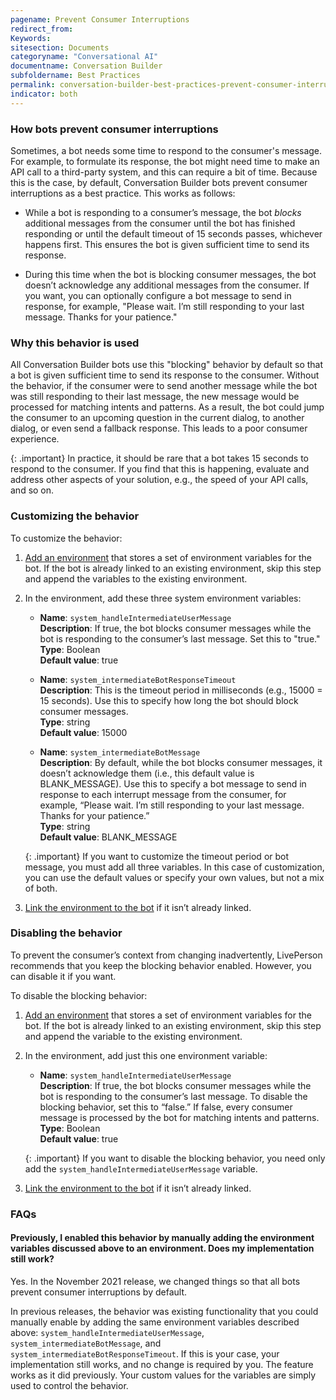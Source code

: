 ```yaml
---
pagename: Prevent Consumer Interruptions
redirect_from:
Keywords:
sitesection: Documents
categoryname: "Conversational AI"
documentname: Conversation Builder
subfoldername: Best Practices
permalink: conversation-builder-best-practices-prevent-consumer-interruptions.html
indicator: both
---
```


### How bots prevent consumer interruptions

Sometimes, a bot needs some time to respond to the consumer's message. For example, to formulate its response, the bot might need time to make an API call to a third-party system, and this can require a bit of time. Because this is the case, by default, Conversation Builder bots prevent consumer interruptions as a best practice. This works as follows:

* While a bot is responding to a consumer’s message, the bot *blocks* additional messages from the consumer until the bot has finished responding or until the default timeout of 15 seconds passes, whichever happens first. This ensures the bot is given sufficient time to send its response.

* During this time when the bot is blocking consumer messages, the bot doesn’t acknowledge any additional messages from the consumer. If you want, you can optionally configure a bot message to send in response, for example, "Please wait. I’m still responding to your last message. Thanks for your patience."

### Why this behavior is used

All Conversation Builder bots use this "blocking" behavior by default so that a bot is given sufficient time to send its response to the consumer. Without the behavior, if the consumer were to send another message while the bot was still responding to their last message, the new message would be processed for matching intents and patterns. As a result, the bot could jump the consumer to an upcoming question in the current dialog, to another dialog, or even send a fallback response. This leads to a poor consumer experience.

{: .important}
In practice, it should be rare that a bot takes 15 seconds to respond to the consumer. If you find that this is happening, evaluate and address other aspects of your solution, e.g., the speed of your API calls, and so on.

### Customizing the behavior

To customize the behavior:

1. [Add an environment](conversation-builder-environment-variables.html#add-environment-variables) that stores a set of environment variables for the bot. If the bot is already linked to an existing environment, skip this step and append the variables to the existing environment.
2. In the environment, add these three system environment variables:

    * **Name**: `system_handleIntermediateUserMessage`<br>
    **Description**: If true, the bot blocks consumer messages while the bot is responding to the consumer’s last message. Set this to "true."<br>
    **Type**: Boolean<br>
    **Default value**: true

    * **Name**: `system_intermediateBotResponseTimeout`<br>
    **Description**: This is the timeout period in milliseconds (e.g., 15000 = 15 seconds). Use this to specify how long the bot should block consumer messages.<br>
    **Type**: string<br>
    **Default value**: 15000

    * **Name**: `system_intermediateBotMessage`<br>
    **Description**: By default, while the bot blocks consumer messages, it doesn’t acknowledge  them (i.e., this default value is BLANK_MESSAGE). Use this to specify a bot message to send in response to each interrupt message from the consumer, for example, “Please wait. I’m still responding to your last message. Thanks for your patience.”<br>
    **Type**: string<br>
    **Default value**: BLANK_MESSAGE

    {: .important}
    If you want to customize the timeout period or bot message, you must add all three variables. In this case of customization, you can use the default values or specify your own values, but not a mix of both.

3. [Link the environment to the bot](conversation-builder-environment-variables.html#link-environment-variables-to-a-bot) if it isn’t already linked.

### Disabling the behavior

To prevent the consumer’s context from changing inadvertently, LivePerson recommends that you keep the blocking behavior enabled. However, you can disable it if you want.

To disable the blocking behavior:

1. [Add an environment](conversation-builder-environment-variables.html#add-environment-variables) that stores a set of environment variables for the bot. If the bot is already linked to an existing environment, skip this step and append the variable to the existing environment.
2. In the environment, add just this one environment variable:

    * **Name**: `system_handleIntermediateUserMessage`<br>
    **Description**: If true, the bot blocks consumer messages while the bot is responding to the consumer’s last message. To disable the blocking behavior, set this to “false.”  If false, every consumer message is processed by the bot for matching intents and patterns.<br>
    **Type**: Boolean<br>
    **Default value**: true

    {: .important}
    If you want to disable the blocking behavior, you need only add the `system_handleIntermediateUserMessage` variable.

3. [Link the environment to the bot](conversation-builder-environment-variables.html#link-environment-variables-to-a-bot) if it isn’t already linked.

### FAQs

#### Previously, I enabled this behavior by manually adding the environment variables discussed above to an environment. Does my implementation still work?

Yes. In the November 2021 release, we changed things so that all bots prevent consumer interruptions by default.

In previous releases, the behavior was existing functionality that you could manually enable by adding the same environment variables described above: `system_handleIntermediateUserMessage`, `system_intermediateBotMessage`, and `system_intermediateBotResponseTimeout`. If this is your case, your implementation still works, and no change is required by you. The feature works as it did previously. Your custom values for the variables are simply used to control the behavior.